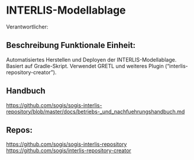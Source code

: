 # INTERLIS-Modellablage
Verantwortlicher:

## Beschreibung Funktionale Einheit:
Automatisiertes Herstellen und Deployen der INTERLIS-Modellablage. Basiert auf Gradle-Skript. Verwendet GRETL und weiteres Plugin (“interlis-repository-creator”).

## Handbuch
https://github.com/sogis/sogis-interlis-repository/blob/master/docs/betriebs-_und_nachfuehrungshandbuch.md

## Repos:
https://github.com/sogis/sogis-interlis-repository
https://github.com/sogis/interlis-repository-creator
